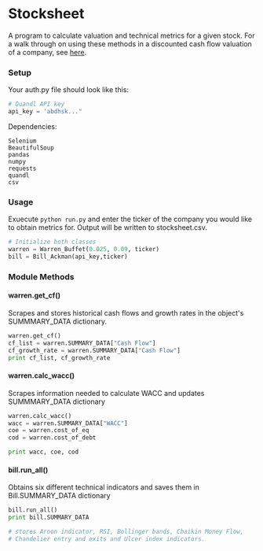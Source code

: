 # Stocksheet
A program to calculate valuation and technical metrics for a given stock. For a walk through on using these methods in a discounted cash flow valuation of a company, see [here](http://kaushik316-blog.logdown.com/posts/1651749-stock-valuation-with-python). 

### Setup
Your auth.py file should look like this:
```python
# Quandl API key
api_key = 'abdhsk..."
```
Dependencies:
```
Selenium
BeautifulSoup
pandas
numpy
requests
quandl
csv
```
### Usage
Exuecute ```python run.py``` and enter the ticker of the company you would like to obtain metrics for. Output will be written to stocksheet.csv.
```python
# Initialize both classes
warren = Warren_Buffet(0.025, 0.09, ticker)
bill = Bill_Ackman(api_key,ticker)
```

### Module Methods

#### warren.get_cf()
Scrapes and stores historical cash flows and growth rates in the object's SUMMMARY_DATA dictionary.
```python
warren.get_cf()
cf_list = warren.SUMMARY_DATA["Cash Flow"]
cf_growth_rate = warren.SUMMARY_DATA["Cash Flow"]
print cf_list, cf_growth_rate
```

#### warren.calc_wacc()
Scrapes information needed to calculate WACC and updates SUMMMARY_DATA dictionary
```python
warren.calc_wacc()
wacc = warren.SUMMARY_DATA["WACC"]
coe = warren.cost_of_eq
cod = warren.cost_of_debt

print wacc, coe, cod
```

#### bill.run_all()
Obtains six different technical indicators and saves them in Bill.SUMMARY_DATA dictionary
```python
bill.run_all()
print bill.SUMMARY_DATA

# stores Aroon indicator, RSI, Bollinger bands, Chaikin Money Flow,
# Chandelier entry and exits and Ulcer index indicators.
```





